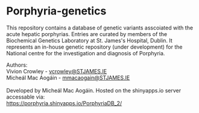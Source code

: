 # Porphyria-genetics
This repository contains a  database of genetic variants asscoiated with the acute hepatic porphyrias. Entries are curated by members of the Biochemical Genetics Laboratory at St. James's Hospital, Dublin. It represents an in-house genetic repository (under development) for the  National centre for the investigation and diagnosis of Porphyria.

Authors: <br />
Vivion Crowley - vcrowley@STJAMES.IE <br />
Micheál Mac Aogáin - mmacaogain@STJAMES.IE <br /> <br />
Developed by Micheál Mac Aogáin. Hosted on the shinyapps.io server accessable via: <br />
https://porphyria.shinyapps.io/PorphyriaDB_2/
